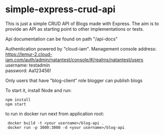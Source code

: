 # simple-express-crud-api
This is just a simple CRUD API of Blogs made with Express. The aim is to provide an API as starting point to other implementations or tests.

Api documentation can be found on path "/api-docs"

Authentication powered by "cloud-iam". Management console address: https://lemur-2.cloud-iam.com/auth/admin/natantest/console/#/realms/natantest/users
username:  testadmin  
password: Aa123456!


Only users that have "blog-client" role blogger can publish blogs

To start it, install Node and run:

```
npm install
npm start
```

to run in docker run next from application root:
```
 docker build -t <your username>/blog-api .
 docker run -p 3000:3000 -d <your username>/blog-api
```




